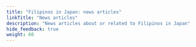 ```yaml
---
title: "Filipinos in Japan: news articles"
linkTitle: "News articles"
description: "News articles about or related to Filipinos in Japan"
hide_feedback: true
weight: 60
---
```


